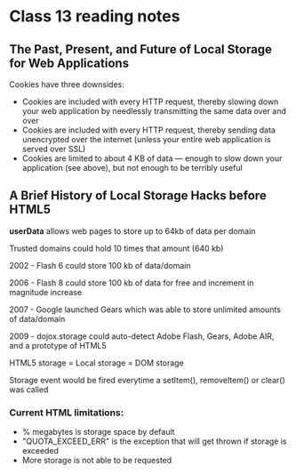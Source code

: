 # Class 13 reading notes

## The Past, Present, and Future of Local Storage for Web Applications

Cookies have three downsides:
* Cookies are included with every HTTP request, thereby slowing down your web application by needlessly transmitting the same data over and over
* Cookies are included with every HTTP request, thereby sending data unencrypted over the internet (unless your entire web application is served over SSL)
* Cookies are limited to about 4 KB of data — enough to slow down your application (see above), but not enough to be terribly useful

## A Brief History of Local Storage Hacks before HTML5

**userData** allows web pages to store up to 64kb of data per domain

Trusted domains could hold 10 times that amount (640 kb)

2002 - Flash 6 could store 100 kb of data/domain

2006 - Flash 8 could store 100 kb of data for free and increment in magnitude increase

2007 - Google launched Gears which was able to store unlimited amounts of data/domain

2009 - dojox.storage could auto-detect Adobe Flash, Gears, Adobe AIR, and a prototype of HTML5

HTML5 storage = Local storage = DOM storage

Storage event would be fired everytime a setItem(), removeItem() or clear() was called

### Current HTML limitations:

* % megabytes is storage space by default
* "QUOTA_EXCEED_ERR" is the exception that will get thrown if storage is exceeded 
* More storage is not able to be requested

